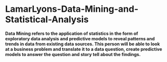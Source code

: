 # LamarLyons-Data-Mining-and-Statistical-Analysis
#### Data Mining refers to the application of statistics in the form of exploratory data analysis and predictive models to reveal patterns and trends in data from existing data sources. This person will be able to look at a business problem and translate it to a data question, create predictive models to answer the question and story tell about the findings.
